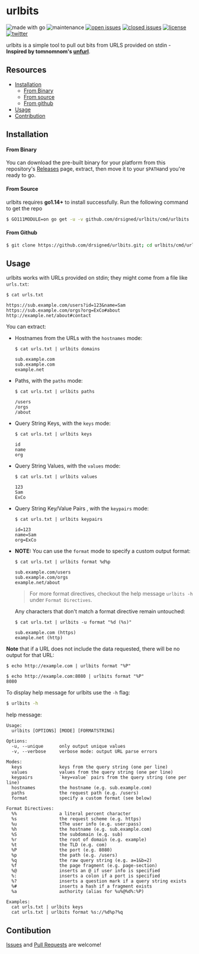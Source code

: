 # urlbits

![made with go](https://img.shields.io/badge/made%20with-Go-0040ff.svg) ![maintenance](https://img.shields.io/badge/maintained%3F-yes-0040ff.svg) [![open issues](https://img.shields.io/github/issues-raw/drsigned/urlbits.svg?style=flat&color=0040ff)](https://github.com/drsigned/urlbits/issues?q=is:issue+is:open) [![closed issues](https://img.shields.io/github/issues-closed-raw/drsigned/urlbits.svg?style=flat&color=0040ff)](https://github.com/drsigned/urlbits/issues?q=is:issue+is:closed) [![license](https://img.shields.io/badge/License-MIT-gray.svg?colorB=0040FF)](https://github.com/drsigned/urlbits/blob/master/LICENSE) [![twitter](https://img.shields.io/badge/twitter-@drsigned-0040ff.svg)](https://twitter.com/drsigned)

urlbits is a simple tool to pull out bits from URLS provided on stdin - **Inspired by tomnomnom's [unfurl](https://github.com/tomnomnom/unfurl)**.

## Resources

* [Installation](#installation)
    * [From Binary](#from-binary)
    * [From source](#from-source)
    * [From github](#from-github)
* [Usage](#usage)
* [Contribution](#contribution)

## Installation

#### From Binary

You can download the pre-built binary for your platform from this repository's [Releases](https://github.com/drsigned/urlbits/releases/) page, extract, then move it to your `$PATH`and you're ready to go.

#### From Source

urlbits requires **go1.14+** to install successfully. Run the following command to get the repo

```bash
$ GO111MODULE=on go get -u -v github.com/drsigned/urlbits/cmd/urlbits
```

#### From Github

```bash
$ git clone https://github.com/drsigned/urlbits.git; cd urlbits/cmd/urlbits/; go build; mv urlbits /usr/local/bin/; urlbits -h
```

## Usage

urlbits works with URLs provided on stdin; they might come from a file like `urls.txt`:

```
$ cat urls.txt

https://sub.example.com/users?id=123&name=Sam
https://sub.example.com/orgs?org=ExCo#about
http://example.net/about#contact
```

You can extract:

* Hostnames from the URLs with the `hostnames` mode:

    ```
    $ cat urls.txt | urlbits domains

    sub.example.com
    sub.example.com
    example.net
    ```

* Paths, with the `paths` mode:

    ```
    $ cat urls.txt | urlbits paths

    /users
    /orgs
    /about
    ```

* Query String Keys, with the `keys` mode:

    ```
    $ cat urls.txt | urlbits keys

    id
    name
    org
    ```

* Query String Values, with the `values` mode:

    ```
    $ cat urls.txt | urlbits values

    123
    Sam
    ExCo
    ```

* Query String Key/Value Pairs , with the `keypairs` mode:

    ```
    $ cat urls.txt | urlbits keypairs

    id=123
    name=Sam
    org=ExCo
    ```


* **NOTE:** You can use the `format` mode to specify a custom output format:

    ```
    $ cat urls.txt | urlbits format %d%p

    sub.example.com/users
    sub.example.com/orgs
    example.net/about
    ```

    > For more format directives, checkout the help message `urlbits -h` under `Format Directives`. 
    
    Any characters that don't match a format directive remain untouched:

    ```
    $ cat urls.txt | urlbits -u format "%d (%s)"

    sub.example.com (https)
    example.net (http)
    ```

**Note** that if a URL does not include the data requested, there will be no output for that URL:

```
$ echo http://example.com | urlbits format "%P"

$ echo http://example.com:8080 | urlbits format "%P"
8080
```

To display help message for urlbits use the `-h` flag:

```bash
$ urlbits -h
```

help message:

```text
Usage:
  urlbits [OPTIONS] [MODE] [FORMATSTRING]

Options:
  -u, --unique      only output unique values
  -v, --verbose     verbose mode: output URL parse errors

Modes:
  keys              keys from the query string (one per line)
  values            values from the query string (one per line)
  keypairs          `key=value` pairs from the query string (one per line)
  hostnames         the hostname (e.g. sub.example.com)
  paths             the request path (e.g. /users)
  format            specify a custom format (see below)

Format Directives:
  %%                a literal percent character
  %s                the request scheme (e.g. https)
  %u                tThe user info (e.g. user:pass)
  %h                the hostname (e.g. sub.example.com)
  %S                the subdomain (e.g. sub)
  %r                the root of domain (e.g. example)
  %t                the TLD (e.g. com)
  %P                the port (e.g. 8080)
  %p                the path (e.g. /users)
  %q                the raw query string (e.g. a=1&b=2)
  %f                the page fragment (e.g. page-section)
  %@                inserts an @ if user info is specified
  %:                inserts a colon if a port is specified
  %?                inserts a question mark if a query string exists
  %#                inserts a hash if a fragment exists
  %a                authority (alias for %u%@%d%:%P)

Examples:
  cat urls.txt | urlbits keys
  cat urls.txt | urlbits format %s://%d%p?%q
```

## Contibution

[Issues](https://github.com/drsigned/urlbits/issues) and [Pull Requests](https://github.com/drsigned/urlbits/pulls) are welcome! 
